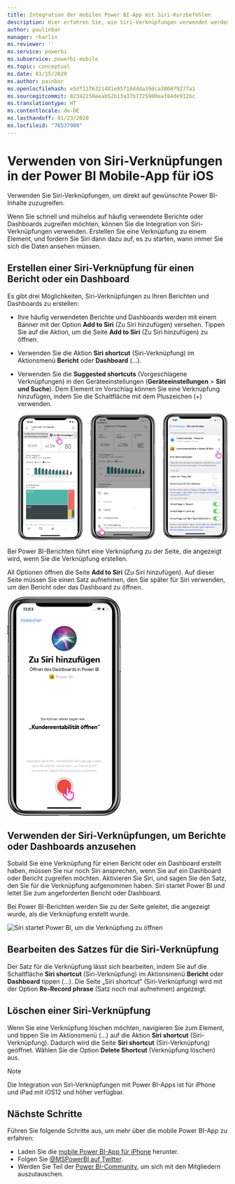 ```yaml
---
title: Integration der mobilen Power BI-App mit Siri-Kurzbefehlen
description: Hier erfahren Sie, wie Siri-Verknüpfungen verwendet werden können, um direkt auf gewünschte Power BI-Inhalte zuzugreifen.
author: paulinbar
manager: rkarlin
ms.reviewer: ''
ms.service: powerbi
ms.subservice: powerbi-mobile
ms.topic: conceptual
ms.date: 01/15/2020
ms.author: painbar
ms.openlocfilehash: e5df11f6321481e95718ddda39dca300079277a1
ms.sourcegitcommit: 02342150eeab52b13a37b7725900eaf84de912bc
ms.translationtype: HT
ms.contentlocale: de-DE
ms.lasthandoff: 01/23/2020
ms.locfileid: "76537989"
---
```

# <a name="using-siri-shortcuts-in-power-bi-mobile-ios-app"></a>Verwenden von Siri-Verknüpfungen in der Power BI Mobile-App für iOS

Verwenden Sie Siri-Verknüpfungen, um direkt auf gewünschte Power BI-Inhalte zuzugreifen.

Wenn Sie schnell und mühelos auf häufig verwendete Berichte oder Dashboards zugreifen möchten, können Sie die Integration von Siri-Verknüpfungen verwenden. Erstellen Sie eine Verknüpfung zu einem Element, und fordern Sie Siri dann dazu auf, es zu starten, wann immer Sie sich die Daten ansehen müssen.

## <a name="create-siri-shortcut-for-a-report-or-dashboard"></a>Erstellen einer Siri-Verknüpfung für einen Bericht oder ein Dashboard

Es gibt drei Möglichkeiten, Siri-Verknüpfungen zu Ihren Berichten und Dashboards zu erstellen:

- Ihre häufig verwendeten Berichte und Dashboards werden mit einem Banner mit der Option **Add to Siri** (Zu Siri hinzufügen) versehen. Tippen Sie auf die Aktion, um die Seite **Add to Siri** (Zu Siri hinzufügen) zu öffnen.
    
- Verwenden Sie die Aktion **Siri shortcut** (Siri-Verknüpfung) im Aktionsmenü **Bericht** oder **Dashboard** (…).
    
- Verwenden Sie die **Suggested shortcuts** (Vorgeschlagene Verknüpfungen) in den Geräteeinstellungen (**Geräteeinstellungen** > **Siri und Suche**). Dem Element im Vorschlag können Sie eine Verknüpfung hinzufügen, indem Sie die Schaltfläche mit dem Pluszeichen (+) verwenden.
     
     ![Erstellen einer Verknüpfung](./media/mobile-apps-ios-siri-search/power-bi-siri-create-shortcut.png)

Bei Power BI-Berichten führt eine Verknüpfung zu der Seite, die angezeigt wird, wenn Sie die Verknüpfung erstellen. 

All Optionen öffnen die Seite **Add to Siri** (Zu Siri hinzufügen). Auf dieser Seite müssen Sie einen Satz aufnehmen, den Sie später für Siri verwenden, um den Bericht oder das Dashboard zu öffnen. 
   
![Seite „Add to Siri“ (Zu Siri hinzufügen)](./media/mobile-apps-ios-siri-search/power-bi-siri-add-page.png)
    

## <a name="use-siri-shortcuts-to-view-report-or-dashboard"></a>Verwenden der Siri-Verknüpfungen, um Berichte oder Dashboards anzusehen

Sobald Sie eine Verknüpfung für einen Bericht oder ein Dashboard erstellt haben, müssen Sie nur noch Siri ansprechen, wenn Sie auf ein Dashboard oder Bericht zugreifen möchten.
Aktivieren Sie Siri, und sagen Sie den Satz, den Sie für die Verknüpfung aufgenommen haben. Siri startet Power BI und leitet Sie zum angeforderten Bericht oder Dashboard. 

Bei Power BI-Berichten werden Sie zu der Seite geleitet, die angezeigt wurde, als die Verknüpfung erstellt wurde.


  ![Siri startet Power BI, um die Verknüpfung zu öffnen](./media/mobile-apps-ios-siri-search/power-bi-siri-open.png)
  

## <a name="edit-siri-shortcut-phrase"></a>Bearbeiten des Satzes für die Siri-Verknüpfung 
Der Satz für die Verknüpfung lässt sich bearbeiten, indem Sie auf die Schaltfläche **Siri shortcut** (Siri-Verknüpfung) im Aktionsmenü **Bericht** oder **Dashboard** tippen (…). Die Seite „Siri shortcut“ (Siri-Verknüpfung) wird mit der Option **Re-Record phrase** (Satz noch mal aufnehmen) angezeigt. 

## <a name="delete-siri-shortcut"></a>Löschen einer Siri-Verknüpfung 
Wenn Sie eine Verknüpfung löschen möchten, navigieren Sie zum Element, und tippen Sie im Aktionsmenü (…) auf die Aktion **Siri shortcut** (Siri-Verknüpfung). Dadurch wird die Seite **Siri shortcut** (Siri-Verknüpfung) geöffnet. Wählen Sie die Option **Delete Shortcut** (Verknüpfung löschen) aus.


> [!NOTE]
> Die Integration von Siri-Verknüpfungen mit Power BI-Apps ist für iPhone und iPad mit iOS12 und höher verfügbar.
> 

## <a name="next-steps"></a>Nächste Schritte
Führen Sie folgende Schritte aus, um mehr über die mobile Power BI-App zu erfahren: 

* Laden Sie die [mobile Power BI-App für iPhone](https://go.microsoft.com/fwlink/?LinkId=522062) herunter.
* Folgen Sie [@MSPowerBI auf Twitter](https://twitter.com/MSPowerBI).
* Werden Sie Teil der [Power BI-Community](https://community.powerbi.com/), um sich mit den Mitgliedern auszutauschen.

